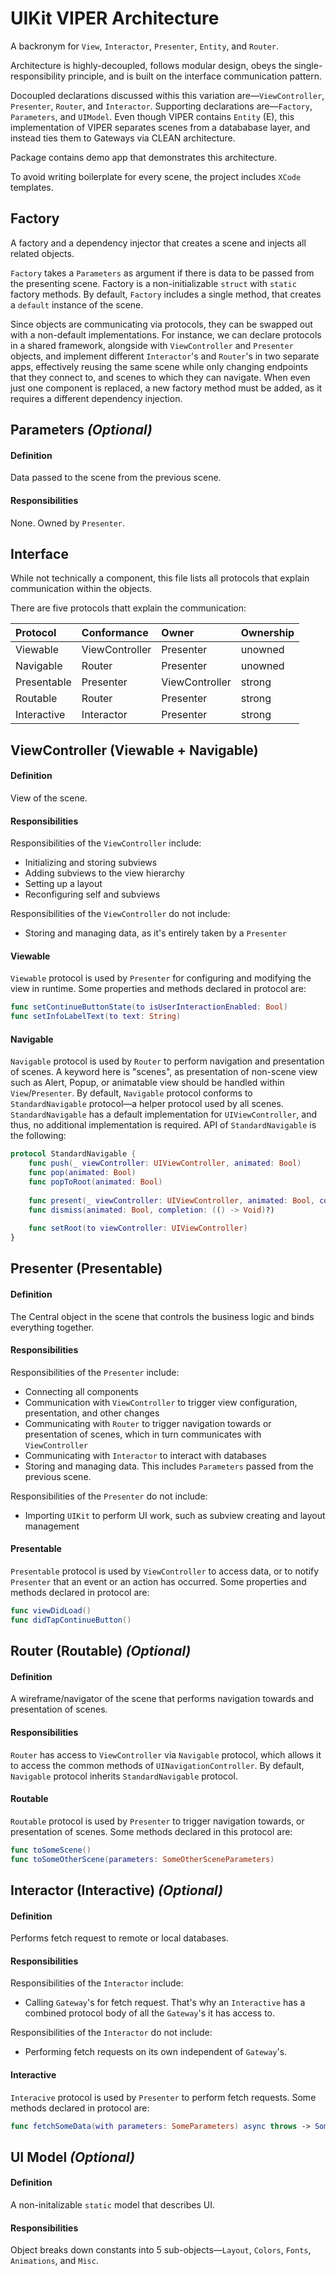 # UIKit VIPER Architecture

A backronym for `View`, `Interactor`, `Presenter`, `Entity`, and `Router`.

Architecture is highly-decoupled, follows modular design, obeys the single-responsibility principle, and is built on the interface communication pattern.

Docoupled declarations discussed withis this variation are—`ViewController`, `Presenter`, `Router`, and `Interactor`. Supporting declarations are—`Factory`, `Parameters`, and `UIModel`. Even though VIPER contains `Entity` (E), this implementation of VIPER separates scenes from a datababase layer, and instead ties them to Gateways via CLEAN architecture.

Package contains demo app that demonstrates this architecture.

To avoid writing boilerplate for every scene, the project includes `XCode` templates.

## Factory

A factory and a dependency injector that creates a scene and injects all related objects.

`Factory` takes a `Parameters` as argument if there is data to be passed from the presenting scene. Factory is a non-initializable `struct` with `static` factory methods. By default, `Factory` includes a single method, that creates a `default` instance of the scene.

Since objects are communicating via protocols, they can be swapped out with a non-default implementations. For instance, we can declare protocols in a shared framework, alongside with `ViewController` and `Presenter` objects, and implement different `Interactor`'s and `Router`'s in two separate apps, effectively reusing the same scene while only changing endpoints that they connect to, and scenes to which they can navigate. When even just one component is replaced, a new factory method must be added, as it requires a different dependency injection.

## Parameters ***(Optional)***

#### Definition

Data passed to the scene from the previous scene.

#### Responsibilities

None. Owned by `Presenter`.

## Interface

While not technically a component, this file lists all protocols that explain communication within the objects.

There are five protocols thatt explain the communication:

| Protocol    | Conformance    | Owner          | Ownership |
| :---------- | :------------- | :------------- | :-------- |
| Viewable    | ViewController | Presenter      | unowned   |
| Navigable   | Router         | Presenter      | unowned   |
| Presentable | Presenter      | ViewController | strong    |
| Routable    | Router         | Presenter      | strong    |
| Interactive | Interactor     | Presenter      | strong    |

## ViewController (Viewable + Navigable)

#### Definition

View of the scene.

#### Responsibilities

Responsibilities of the `ViewController` include:

- Initializing and storing subviews
- Adding subviews to the view hierarchy
- Setting up a layout
- Reconfiguring self and subviews

Responsibilities of the `ViewController` do not include:

- Storing and managing data, as it's entirely taken by a `Presenter`

#### Viewable

`Viewable` protocol is used by `Presenter` for configuring and modifying the view in runtime. Some properties and methods declared in protocol are:
    
```swift
func setContinueButtonState(to isUserInteractionEnabled: Bool)
func setInfoLabelText(to text: String)
```

#### Navigable

`Navigable` protocol is used by `Router` to perform navigation and presentation of scenes. A keyword here is "scenes", as presentation of non-scene view such as Alert, Popup, or animatable view should be handled within `View`/`Presenter`. By default, `Navigable` protocol conforms to `StandardNavigable` protocol—a helper protocol used by all scenes. `StandardNavigable` has a default implementation for `UIViewController`, and thus, no additional implementation is required. API of `StandardNavigable` is the following:

```swift
protocol StandardNavigable {
    func push(_ viewController: UIViewController, animated: Bool)
    func pop(animated: Bool)
    func popToRoot(animated: Bool)
    
    func present(_ viewController: UIViewController, animated: Bool, completion: (() -> Void)?)
    func dismiss(animated: Bool, completion: (() -> Void)?)
    
    func setRoot(to viewController: UIViewController)
}
```
    
## Presenter (Presentable)

#### Definition

The Central object in the scene that controls the business logic and binds everything together.

#### Responsibilities

Responsibilities of the `Presenter` include:

- Connecting all components
- Communication with `ViewController` to trigger view configuration, presentation, and other changes
- Communicating with `Router` to trigger navigation towards or presentation of scenes, which in turn communicates with `ViewController`
- Communicating with `Interactor` to interact with databases
- Storing and managing data. This includes `Parameters` passed from the previous scene.

Responsibilities of the `Presenter` do not include:

- Importing `UIKit` to perform UI work, such as subview creating and layout management

#### Presentable

`Presentable` protocol is used by `ViewController` to access data, or to  notify `Presenter` that an event or an action has occurred. Some properties and methods declared in protocol are:

```swift
func viewDidLoad()
func didTapContinueButton()
```

## Router (Routable) ***(Optional)***

#### Definition

A wireframe/navigator of the scene that performs navigation towards and presentation of scenes.

#### Responsibilities

`Router` has access to `ViewController` via `Navigable` protocol, which allows it to access the common methods of `UINavigationController`. By default, `Navigable` protocol inherits `StandardNavigable` protocol.

#### Routable

`Routable` protocol is used by `Presenter` to trigger navigation towards, or presentation of scenes. Some methods declared in this protocol are:
    
```swift
func toSomeScene()
func toSomeOtherScene(parameters: SomeOtherSceneParameters)
```
    
## Interactor (Interactive) ***(Optional)***

#### Definition

Performs fetch request to remote or local databases.

#### Responsibilities

Responsibilities of the `Interactor` include:

- Calling `Gateway`'s for fetch request. That's why an `Interactive` has a combined protocol body of all the `Gateway`'s it has access to.

Responsibilities of the `Interactor` do not include:

- Performing fetch requests on its own independent of `Gateway`'s.

#### Interactive

`Interacive` protocol is used by `Presenter` to perform fetch requests. Some methods declared in protocol are:

```swift
func fetchSomeData(with parameters: SomeParameters) async throws -> SomeEntity
```

## UI Model ***(Optional)***

#### Definition

A non-initalizable `static` model that describes UI.

#### Responsibilities

Object breaks down constants into 5 sub-objects—`Layout`, `Colors`, `Fonts`, `Animations`, and `Misc`.
